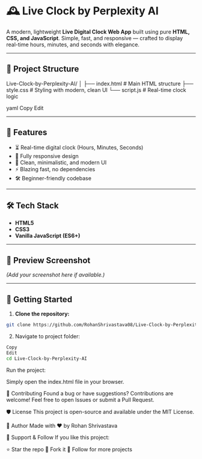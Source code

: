 # 🕰️ Live Clock by Perplexity AI

A modern, lightweight **Live Digital Clock Web App** built using pure **HTML, CSS, and JavaScript**. Simple, fast, and responsive — crafted to display real-time hours, minutes, and seconds with elegance.

---

## 📂 Project Structure

Live-Clock-by-Perplexity-AI/
│
├── index.html # Main HTML structure
├── style.css # Styling with modern, clean UI
└── script.js # Real-time clock logic

yaml
Copy
Edit

---

## 🎨 Features

- ⏳ Real-time digital clock (Hours, Minutes, Seconds)
- 📱 Fully responsive design
- 🌙 Clean, minimalistic, and modern UI
- ⚡ Blazing fast, no dependencies
- 🛠️ Beginner-friendly codebase

---

## 🛠️ Tech Stack

- **HTML5**
- **CSS3**
- **Vanilla JavaScript (ES6+)**

---

## 📸 Preview Screenshot

*(Add your screenshot here if available.)*

---

## 🏁 Getting Started

1. **Clone the repository:**

```bash
git clone https://github.com/RohanShrivastava08/Live-Clock-by-Perplexity-AI.git
```

2. Navigate to project folder:
```bash
Copy
Edit
cd Live-Clock-by-Perplexity-AI
```

Run the project:

Simply open the index.html file in your browser.

📌 Contributing
Found a bug or have suggestions? Contributions are welcome!
Feel free to open Issues or submit a Pull Request.

🛡️ License
This project is open-source and available under the MIT License.

👤 Author
Made with ❤️ by Rohan Shrivastava

🌟 Support & Follow
If you like this project:

⭐ Star the repo
🍴 Fork it
🔔 Follow for more projects
